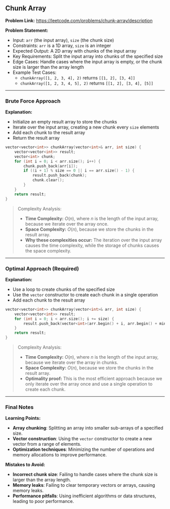 ## Chunk Array
**Problem Link:** https://leetcode.com/problems/chunk-array/description

**Problem Statement:**
- Input: `arr` (the input array), `size` (the chunk size)
- Constraints: `arr` is a 1D array, `size` is an integer
- Expected Output: A 2D array with chunks of the input array
- Key Requirements: Split the input array into chunks of the specified size
- Edge Cases: Handle cases where the input array is empty, or the chunk size is larger than the array length
- Example Test Cases:
  - `chunkArray([1, 2, 3, 4], 2)` returns `[[1, 2], [3, 4]]`
  - `chunkArray([1, 2, 3, 4, 5], 2)` returns `[[1, 2], [3, 4], [5]]`

---

### Brute Force Approach

**Explanation:**
- Initialize an empty result array to store the chunks
- Iterate over the input array, creating a new chunk every `size` elements
- Add each chunk to the result array
- Return the result array

```cpp
vector<vector<int>> chunkArray(vector<int>& arr, int size) {
    vector<vector<int>> result;
    vector<int> chunk;
    for (int i = 0; i < arr.size(); i++) {
        chunk.push_back(arr[i]);
        if ((i + 1) % size == 0 || i == arr.size() - 1) {
            result.push_back(chunk);
            chunk.clear();
        }
    }
    return result;
}
```

> Complexity Analysis:
> - **Time Complexity:** $O(n)$, where $n$ is the length of the input array, because we iterate over the array once.
> - **Space Complexity:** $O(n)$, because we store the chunks in the result array.
> - **Why these complexities occur:** The iteration over the input array causes the time complexity, while the storage of chunks causes the space complexity.

---

### Optimal Approach (Required)

**Explanation:**
- Use a loop to create chunks of the specified size
- Use the `vector` constructor to create each chunk in a single operation
- Add each chunk to the result array

```cpp
vector<vector<int>> chunkArray(vector<int>& arr, int size) {
    vector<vector<int>> result;
    for (int i = 0; i < arr.size(); i += size) {
        result.push_back(vector<int>(arr.begin() + i, arr.begin() + min(i + size, (int)arr.size())));
    }
    return result;
}
```

> Complexity Analysis:
> - **Time Complexity:** $O(n)$, where $n$ is the length of the input array, because we iterate over the array in chunks.
> - **Space Complexity:** $O(n)$, because we store the chunks in the result array.
> - **Optimality proof:** This is the most efficient approach because we only iterate over the array once and use a single operation to create each chunk.

---

### Final Notes

**Learning Points:**
- **Array chunking**: Splitting an array into smaller sub-arrays of a specified size.
- **Vector construction**: Using the `vector` constructor to create a new vector from a range of elements.
- **Optimization techniques**: Minimizing the number of operations and memory allocations to improve performance.

**Mistakes to Avoid:**
- **Incorrect chunk size**: Failing to handle cases where the chunk size is larger than the array length.
- **Memory leaks**: Failing to clear temporary vectors or arrays, causing memory leaks.
- **Performance pitfalls**: Using inefficient algorithms or data structures, leading to poor performance.
